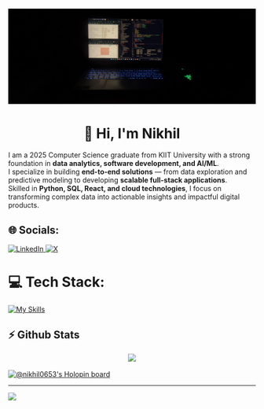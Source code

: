 ![image](https://github.com/NIKHIL0653/NIKHIL0653/blob/main/IMG_20250803_094959%20(1).jpg?raw=true)
<h1 align="center">👋 Hi, I'm Nikhil</h1>

I am a 2025 Computer Science graduate from KIIT University with a strong foundation in **data analytics, software development, and AI/ML**.  
I specialize in building **end-to-end solutions** — from data exploration and predictive modeling to developing **scalable full-stack applications**.  
Skilled in **Python, SQL, React, and cloud technologies**, I focus on transforming complex data into actionable insights and impactful digital products.


## 🌐 Socials:
<a href="https://www.linkedin.com/in/nikhil-choudhary-0653/" target="blank">
<img src="https://skillicons.dev/icons?i=linkedin" alt="LinkedIn" />
</a>
<a href="https://x.com/Nikhil0653" target="blank">
<img src="https://skillicons.dev/icons?i=twitter" alt="X" />
</a>

# 💻 Tech Stack:
[![My Skills](https://skillicons.dev/icons?i=java,spring,c,cpp,py,linux,aws,gcp,workers,bash,docker,kubernetes,react,js,git,ts,nodejs,tailwind,postgres,postman,prisma,supabase,tensorflow,opencv&perline=12)](https://skillicons.dev)

## ⚡ Github Stats  

<p align="center">
  <a href="#">
    <img src="https://github-readme-stats.vercel.app/api/top-langs/?username=NIKHIL0653&layout=compact&theme=blueberry&count_private=true&hide_border=true" />
  </a>
</p>

[![@nikhil0653's Holopin board](https://holopin.io/api/user/board?user=nikhil0653)](https://www.holopin.io/@nikhil0653)


---
[![](https://visitcount.itsvg.in/api?id=NIKHIL0653&icon=2&color=0)](https://visitcount.itsvg.in)

<!-- Proudly created with GPRM ( https://gprm.itsvg.in ) -->
